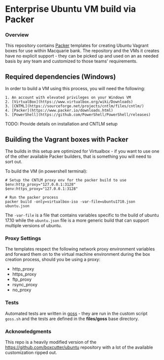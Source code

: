 # Enterprise Ubuntu VM build via Packer
### Overview

This repository contains [Packer](https://packer.io/) templates for creating Ubuntu Vagrant boxes for use within Macquarie bank. The repository and the VMs it creates have no explicit support - they can be picked up and used on an as needed basis by any team and customized to those teams' requirements.

## Required dependencies (Windows)

In order to build a VM using this process, you will need the following:

    1. An account with elevated privileges on your Windows VM
    2. [VirtualBox](https://www.virtualbox.org/wiki/Downloads)
    3. [CNTML](https://sourceforge.net/projects/cntlm/files/cntlm/)
    4. [Packer](https://www.packer.io/downloads.html)
    5. [PowerShell](https://github.com/PowerShell/PowerShell/releases)

TODO: Provide details on installation and CNTLM setup

## Building the Vagrant boxes with Packer

The builds in this setup are optimized for Virtualbox - if you want to use one of the other available Packer builders, that is something you will need to sort out.

To build the VM (in powershell terminal):

```
# Setup the CNTLM proxy env for the packer build to use
$env:http_proxy="127.0.0.1:3128"
$env:https_proxy="127.0.0.1:3128"

# Run the packer process
packer build -only=virtualbox-iso -var-file=ubuntu1710.json ubuntu.json
```

The ```-var-file``` is a file that contains variables specific to the build of ubuntu 17.10 while the ```ubuntu.json``` file is a more generic build that can support multiple versions of ubuntu.

### Proxy Settings

The templates respect the following network proxy environment variables
and forward them on to the virtual machine environment during the box creation
process, should you be using a proxy:

* http_proxy
* https_proxy
* ftp_proxy
* rsync_proxy
* no_proxy

### Tests

Automated tests are written in [goss](https://github.com/aelsabbahy/goss) - they are run in the custom script ```goss.sh``` and the tests are defined in the __files/goss__ base directory.

### Acknowledgments

This repo is a heavily modified version of the https://github.com/boxcutter/ubuntu repository with a lot of the available customization ripped out.
